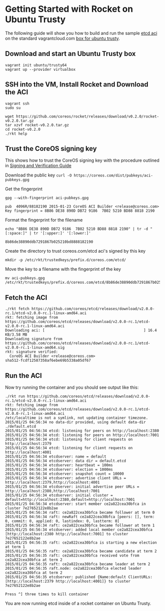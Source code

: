 # Getting Started with Rocket on Ubuntu Trusty

The following guide will show you how to build and run the sample [etcd aci](https://github.com/coreos/etcd/releases/download/v0.5.0-alpha.4/etcd-v0.5.0-alpha.4-linux-amd64.aci) on the standard vagrantcloud.com [box for ubuntu trusty](https://vagrantcloud.com/ubuntu/boxes/trusty64).


## Download and start an Ubuntu Trusty box

```
vagrant init ubuntu/trusty64
vagrant up --provider virtualbox
```

## SSH into the VM, Install Rocket and Download the ACI

```
vagrant ssh
sudo su

wget https://github.com/coreos/rocket/releases/download/v0.2.0/rocket-v0.2.0.tar.gz
tar xzvf rocket-v0.2.0.tar.gz
cd rocket-v0.2.0
./rkt help
```
## Trust the CoreOS signing key

This shows how to trust the CoreOS signing key with the procedure outlined in [Signing and Verification Guide](https://github.com/coreos/rocket/blob/master/Documentation/signing-and-verification-guide.md)

Download the public key
`curl -O https://coreos.com/dist/pubkeys/aci-pubkeys.gpg`

Get the fingerprint
```
gpg --with-fingerprint aci-pubkeys.gpg
```

```
pub  4096R/88182190 2015-01-23 CoreOS ACI Builder <release@coreos.com>
Key fingerprint = 8B86 DE38 890D DB72 9186  7B02 5210 BD88 8818 2190
```

Format the fingerprint for the filename
```
echo "8B86 DE38 890D DB72 9186  7B02 5210 BD88 8818 2190" | tr -d "[:space:]" | tr '[:upper:]' '[:lower:]'
```

```
8b86de38890ddb7291867b025210bd8888182190
```

Create the directory to trust coreos.com/etcd aci's signed by this key
```
mkdir -p /etc/rkt/trustedkeys/prefix.d/coreos.com/etcd/
```

Move the key to a filename with the fingerprint of the key
```
mv aci-pubkeys.gpg /etc/rkt/trustedkeys/prefix.d/coreos.com/etcd/8b86de38890ddb7291867b025210bd8888182190
```

## Fetch the ACI

```
./rkt fetch https://github.com/coreos/etcd/releases/download/v2.0.0-rc.1/etcd-v2.0.0-rc.1-linux-amd64.aci
rkt: fetching image from https://github.com/coreos/etcd/releases/download/v2.0.0-rc.1/etcd-v2.0.0-rc.1-linux-amd64.aci
Downloading aci: [                                             ] 16.4 KB/3.58 MB
Downloading signature from https://github.com/coreos/etcd/releases/download/v2.0.0-rc.1/etcd-v2.0.0-rc.1-linux-amd64.sig
rkt: signature verified:
  CoreOS ACI Builder <release@coreos.com>
sha512-fcdf12587358af6ebe69b5338a05df67
```

## Run the ACI

Now try running the container and you should see output like this:

```
./rkt run https://github.com/coreos/etcd/releases/download/v2.0.0-rc.1/etcd-v2.0.0-rc.1-linux-amd64.aci
rkt: fetching image from https://github.com/coreos/etcd/releases/download/v2.0.0-rc.1/etcd-v2.0.0-rc.1-linux-amd64.aci
/etc/localtime is not a symlink, not updating container timezone.
2015/01/25 04:56:34 no data-dir provided, using default data-dir ./default.etcd
2015/01/25 04:56:34 etcd: listening for peers on http://localhost:2380
2015/01/25 04:56:34 etcd: listening for peers on http://localhost:7001
2015/01/25 04:56:34 etcd: listening for client requests on http://localhost:2379
2015/01/25 04:56:34 etcd: listening for client requests on http://localhost:4001
2015/01/25 04:56:34 etcdserver: name = default
2015/01/25 04:56:34 etcdserver: data dir = default.etcd
2015/01/25 04:56:34 etcdserver: heartbeat = 100ms
2015/01/25 04:56:34 etcdserver: election = 1000ms
2015/01/25 04:56:34 etcdserver: snapshot count = 10000
2015/01/25 04:56:34 etcdserver: advertise client URLs = http://localhost:2379,http://localhost:4001
2015/01/25 04:56:34 etcdserver: initial advertise peer URLs = http://localhost:2380,http://localhost:7001
2015/01/25 04:56:34 etcdserver: initial cluster = default=http://localhost:2380,default=http://localhost:7001
2015/01/25 04:56:34 etcdserver: start member ce2a822cea30bfca in cluster 7e27652122e8b2ae
2015/01/25 04:56:34 raft: ce2a822cea30bfca became follower at term 0
2015/01/25 04:56:34 raft: newRaft ce2a822cea30bfca [peers: [], term: 0, commit: 0, applied: 0, lastindex: 0, lastterm: 0]
2015/01/25 04:56:34 raft: ce2a822cea30bfca became follower at term 1
2015/01/25 04:56:34 etcdserver: added local member ce2a822cea30bfca [http://localhost:2380 http://localhost:7001] to cluster 7e27652122e8b2ae
2015/01/25 04:56:35 raft: ce2a822cea30bfca is starting a new election at term 1
2015/01/25 04:56:35 raft: ce2a822cea30bfca became candidate at term 2
2015/01/25 04:56:35 raft: ce2a822cea30bfca received vote from ce2a822cea30bfca at term 2
2015/01/25 04:56:35 raft: ce2a822cea30bfca became leader at term 2
2015/01/25 04:56:35 raft.node: ce2a822cea30bfca elected leader ce2a822cea30bfca at term 2
2015/01/25 04:56:35 etcdserver: published {Name:default ClientURLs:[http://localhost:2379 http://localhost:4001]} to cluster 7e27652122e8b2ae

Press ^] three times to kill container
```

You are now running etcd inside of a rocket container on Ubuntu Trusty.
